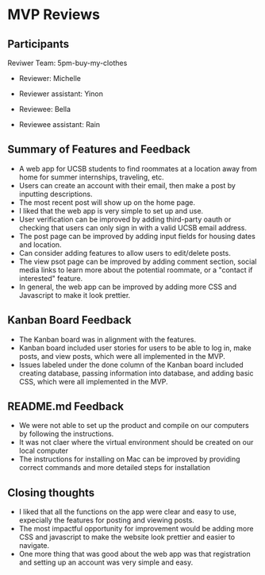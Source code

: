 # MVP Reviews
## Participants
Reviwer Team: 5pm-buy-my-clothes
* Reviewer: Michelle
* Reviewer assistant: Yinon

* Reviewee: Bella
* Reviewee assistant: Rain

## Summary of Features and Feedback
* A web app for UCSB students to find roommates at a location away from home for summer internships, traveling, etc. 
* Users can create an account with their email, then make a post by inputting descriptions.
* The most recent post will show up on the home page.
* I liked that the web app is very simple to set up and use.
* User verification can be improved by adding third-party oauth or checking that users can only sign in with a valid UCSB email address.
* The post page can be improved by adding input fields for housing dates and location.
* Can consider adding features to allow users to edit/delete posts.
* The view psot page can be improved by adding comment section, social media links to learn more about the potential roommate, or a "contact if interested" feature.
* In general, the web app can be improved by adding more CSS and Javascript to make it look prettier.

## Kanban Board Feedback
* The Kanban board was in alignment with the features.
* Kanban board included user stories for users to be able to log in, make posts, and view posts, which were all implemented in the MVP. 
* Issues labeled under the done column of the Kanban board included creating database, passing information into database, and adding basic CSS, which were all implemented in the MVP.

## README.md Feedback
* We were not able to set up the product and compile on our computers by following the instructions.
* It was not claer where the virtual environment should be created on our local computer
* The instructions for installing on Mac can be improved by providing correct commands and more detailed steps for installation


## Closing thoughts
* I liked that all the functions on the app were clear and easy to use, expecially the features for posting and viewing posts.
* The most impactful opportunity for improvement would be adding more CSS and javascript to make the website look prettier and easier to navigate.
* One more thing that was good about the web app was that registration and setting up an account was very simple and easy.
